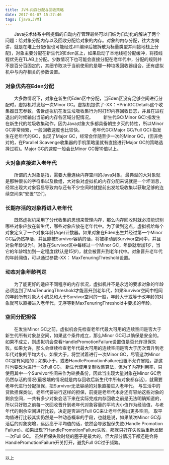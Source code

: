 ```yaml
---
title: JVM-内存分配与回收策略
date: 2017-04-07 15:27:46
tags: [java,JVM]
---
```

　　Java技术体系中所提倡的自动内存管理最终可以归结为自动化的解决了两个问题：给对象分配内存以及回收分配给对象的内存。对象的内存分配，往大方向讲，就是在堆上分配(但也可能经过JIT编译后被拆散为标量类型并间接地栈上分配)，对象主要分配在新生代的Eden区上，如果启动了本地线程分配缓冲，将按线程优先在TLAB上分配。少数情况下也可能会直接分配在老年代中，分配的规则并不是百分百固定的，其细节取决于当前使用的是哪一种垃圾回收器组合，还有虚拟机中与内存相关的参数设置。
<!--more-->
### 对象优先在Eden分配
　　大多数情况下，对象在新生代Eden区中分配，当Eden区没有足够空间进行分配时，虚拟机将发起一次Minor GC。虚拟机提供了-XX：+PrintGCDetails这个收集器日志参数，告诉虚拟机在发生垃圾收集行为时打印内存回收日志，并且在进程退出的时候输出当前的内存各区域分配情况。
　　新生代GC(Minor GC):指发生在新生代的垃圾收集动作，因为Java对象大多都具备朝生夕灭的特性，所以Minor GC非常频繁，一般回收速度也比较快。
　　老年代GC(Major GC/Full GC):指发生在老年代的GC，出现了Major GC，经常会伴随至少一次的Minor GC，(但非绝对的，在Parallel Scavenge收集器的手机策略里就有直接进行Major GC的策略选择过程)。Major GC的速度一般会比Minor GC慢10倍以上。
### 大对象直接进入老年代
　　所谓的大对象是指，需要大量连续内存空间的Java对象，最典型的大对象就是那种很长的字符串以及数组，大对象对虚拟机的内存分配来说就是一个坏消息，经常出现大对象容易导致内存还有不少空间时就提前出发垃圾收集以获取足够的连续空间来"安置"它们。
### 长期存活的对象将进入老年代
　　既然虚拟机采用了分代收集的思想来管理内存，那么内存回收时就必须能识别哪些对象应放在新生代，哪些对象应放在老年代中。为了做到这点，虚拟机给每个对象定义了一个对象年龄(Age)计数器。如果对象在Eden出生并经过第一个Minor GC后仍然存活，并且能被Survivor容纳的话，将被移动到Survivor空间中，并且对象年龄设为1。对象在Survivor区中每经过一个Minor GC，年龄就增加1岁，当它的年龄增加到一定程度(默认是15岁)，就会被晋升到老年代中。对象晋升老年代的年龄阈值，可以通过参数-XX：
MaxTenuringThreshold设置。
### 动态对象年龄判定
　　为了能更好的适应不同程序的内存状况，虚拟机并不是永远的要求对象的年龄必须达到了MaxTenuringThreshold才能晋升到老年代，如果Survivor空间中相同的年龄所有对象大小的总和大于Survivor空间的一般，年龄大于或等于改年龄的对象就可以直接进入老年代，无序等到MaxTenuringThreshold中要求的年龄。
### 空间分配担保
　　在发生Minor GC之前，虚拟机会先检查老年代最大可用的连续空间是否大于新生代所有对象总空间，如果这个条件成立，那么Minor GC可以确保是安全的。如果不成立，则虚拟机会查看HandlePromotionFailure设置值是否允许担保失败。如果允许，那么会继续检查老年代最大可用的连续空间是否大于历次晋升到老年代对象的平均大小，如果大于，将尝试着进行一次Minor GC，尽管这次Minor GC是有风险的；如果小于，或者HandlePromotionFailure设置不允许冒险，那这时也要改为进行一次Full GC。
新生代使用复制收集算法，但为了内存利用率，只使用其中一个Survivor空间来作为轮换备份，因此当出现大量对象在Minor GC后仍然存活的情况(最极端的情况就是内存回收后新生代中所有对象都存活)，就需要老年代进行分配担保，把Survivor无法容纳的对象直接进入老年代。 与生活中的贷款担保类似，老年代要进行这样的担保，前提是老年代本身还有容纳这些对象的剩余空间，一共有多少对象会活下来在实际完成内存回收之前是无法明确知道的，所以只好取之前每一次回收晋升到老年代对象容量的平均大小值作为经验值，与老年代的剩余空间进行比较，决定是否进行Full GC来让老年代腾出更多空间。
取平均值进行比较其实仍然是一种动态概率的手段，也就是说，如果某次Minor GC存活后的对象突增，远远高于平均值的话，依然会导致担保失败(Handle Promotion Failure)。如果出现了HandlePromotionFailure失败，那就只好在失败后重新发起一次Full GC。 虽然担保失败时绕的圈子是最大的，但大部分情况下都还是会将HandlePromotionFailure开关打开，避免Full GC过于频繁。

----
以上
